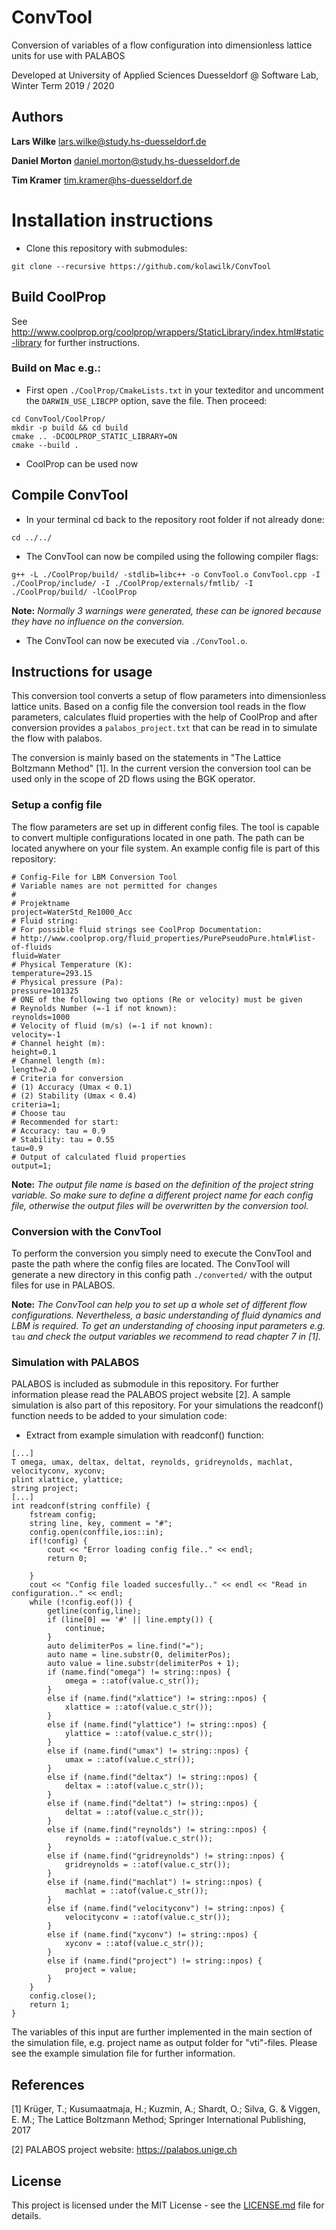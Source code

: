 # ConvTool
Conversion of variables of a flow configuration into dimensionless lattice units for use with PALABOS

Developed at University of Applied Sciences Duesseldorf @ Software Lab, Winter Term 2019 / 2020

## Authors
**Lars Wilke** lars.wilke@study.hs-duesseldorf.de

**Daniel Morton** daniel.morton@study.hs-duesseldorf.de

**Tim Kramer** tim.kramer@hs-duesseldorf.de

# Installation instructions
* Clone this repository with submodules:
```
git clone --recursive https://github.com/kolawilk/ConvTool
```

## Build CoolProp
See http://www.coolprop.org/coolprop/wrappers/StaticLibrary/index.html#static-library for further instructions.

### Build on Mac e.g.:

* First open `./CoolProp/CmakeLists.txt` in your texteditor and uncomment the `DARWIN_USE_LIBCPP` option, save the file. Then proceed:

```
cd ConvTool/CoolProp/
mkdir -p build && cd build
cmake .. -DCOOLPROP_STATIC_LIBRARY=ON
cmake --build .
```

* CoolProp can be used now

## Compile ConvTool

* In your terminal cd back to the repository root folder if not already done:

```
cd ../../
```

* The ConvTool can now be compiled using the following compiler flags:

```
g++ -L ./CoolProp/build/ -stdlib=libc++ -o ConvTool.o ConvTool.cpp -I ./CoolProp/include/ -I ./CoolProp/externals/fmtlib/ -I ./CoolProp/build/ -lCoolProp
```

**Note:** *Normally 3 warnings were generated, these can be ignored because they have no influence on the conversion.*

* The ConvTool can now be executed via `./ConvTool.o`.

## Instructions for usage

This conversion tool converts a setup of flow parameters into dimensionless lattice units. Based on a config file the conversion tool reads in the flow parameters, calculates fluid properties with the help of CoolProp and after conversion provides a `palabos_project.txt` that can be read in to simulate the flow with palabos.

The conversion is mainly based on the statements in "The Lattice Boltzmann Method" [1]. In the current version the conversion tool can be used only in the scope of 2D flows using the BGK operator.

### Setup a config file

The flow parameters are set up in different config files. The tool is capable to convert multiple configurations located in one path. The path can be located anywhere on your file system. An example config file is part of this repository:

```
# Config-File for LBM Conversion Tool
# Variable names are not permitted for changes
#
# Projektname
project=WaterStd_Re1000_Acc
# Fluid string:
# For possible fluid strings see CoolProp Documentation:
# http://www.coolprop.org/fluid_properties/PurePseudoPure.html#list-of-fluids
fluid=Water
# Physical Temperature (K):
temperature=293.15
# Physical pressure (Pa):
pressure=101325
# ONE of the following two options (Re or velocity) must be given
# Reynolds Number (=-1 if not known):
reynolds=1000
# Velocity of fluid (m/s) (=-1 if not known):
velocity=-1
# Channel height (m):
height=0.1
# Channel length (m):
length=2.0
# Criteria for conversion
# (1) Accuracy (Umax < 0.1)
# (2) Stability (Umax < 0.4)
criteria=1;
# Choose tau
# Recommended for start:
# Accuracy: tau = 0.9
# Stability: tau = 0.55
tau=0.9
# Output of calculated fluid properties
output=1;
```

**Note:** *The output file name is based on the definition of the project string variable. So make sure to define a different project name for each config file, otherwise the output files will be overwritten by the conversion tool.*

### Conversion with the ConvTool

To perform the conversion you simply need to execute the ConvTool and paste the path where the config files are located. The ConvTool will generate a new directory in this config path `./converted/` with the output files for use in PALABOS.

**Note:** *The ConvTool can help you to set up a whole set of different flow configurations. Nevertheless, a basic understanding of fluid dynamics and LBM is required. To get an understanding of choosing input parameters e.g.* `tau` *and check the output variables we recommend to read chapter 7 in [1].*

### Simulation with PALABOS

PALABOS is included as submodule in this repository. For further information please read the PALABOS project website [2]. A sample simulation is also part of this repository. For your simulations the readconf() function needs to be added to your simulation code:

* Extract from example simulation with readconf() function:

```
[...]
T omega, umax, deltax, deltat, reynolds, gridreynolds, machlat, velocityconv, xyconv;
plint xlattice, ylattice;
string project;
[...]
int readconf(string conffile) {
    fstream config;
    string line, key, comment = "#";
    config.open(conffile,ios::in);
    if(!config) {
        cout << "Error loading config file.." << endl;
        return 0;

    }
    cout << "Config file loaded succesfully.." << endl << "Read in configuration.." << endl;
    while (!config.eof()) {
        getline(config,line);
        if (line[0] == '#' || line.empty()) {
            continue;
        }
        auto delimiterPos = line.find("=");
        auto name = line.substr(0, delimiterPos);
        auto value = line.substr(delimiterPos + 1);
        if (name.find("omega") != string::npos) {
            omega = ::atof(value.c_str());
        }
        else if (name.find("xlattice") != string::npos) {
            xlattice = ::atof(value.c_str());
        }
        else if (name.find("ylattice") != string::npos) {
            ylattice = ::atof(value.c_str());
        }
        else if (name.find("umax") != string::npos) {
            umax = ::atof(value.c_str());
        }
        else if (name.find("deltax") != string::npos) {
            deltax = ::atof(value.c_str());
        }
        else if (name.find("deltat") != string::npos) {
            deltat = ::atof(value.c_str());
        }
        else if (name.find("reynolds") != string::npos) {
            reynolds = ::atof(value.c_str());
        }
        else if (name.find("gridreynolds") != string::npos) {
            gridreynolds = ::atof(value.c_str());
        }
        else if (name.find("machlat") != string::npos) {
            machlat = ::atof(value.c_str());
        }
        else if (name.find("velocityconv") != string::npos) {
            velocityconv = ::atof(value.c_str());
        }
        else if (name.find("xyconv") != string::npos) {
            xyconv = ::atof(value.c_str());
        }
        else if (name.find("project") != string::npos) {
            project = value;
        }
    }
    config.close();
    return 1;
}
```

The variables of this input are further implemented in the main section of the simulation file, e.g. project name as output folder for "vti"-files. Please see the example simulation file for further information.

## References

[1] Krüger, T.; Kusumaatmaja, H.; Kuzmin, A.; Shardt, O.; Silva, G. & Viggen, E. M.; The Lattice Boltzmann Method; Springer International Publishing, 2017

[2] PALABOS project website: https://palabos.unige.ch


## License

This project is licensed under the MIT License - see the [LICENSE.md](LICENSE.md) file for details.
